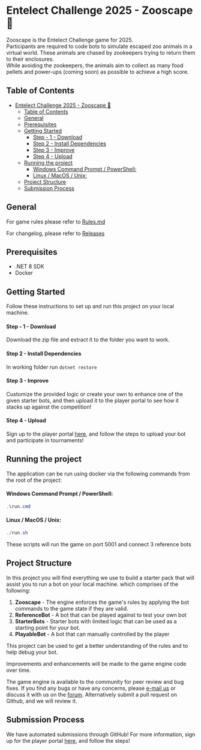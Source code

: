 ﻿# Entelect Challenge 2025 - Zooscape 🦏

Zooscape is the Entelect Challenge game for 2025.\
Participants are required to code bots to simulate escaped zoo animals in a virtual world. These animals are chased by zookeepers trying to return them to their enclosures.\
While avoiding the zookeepers, the animals aim to collect as many food pellets and power-ups (coming soon) as possible to achieve a high score.

## Table of Contents
- [Entelect Challenge 2025 - Zooscape 🦏](#entelect-challenge-2025---zooscape-)
  - [Table of Contents](#table-of-contents)
  - [General](#general)
  - [Prerequisites](#prerequisites)
  - [Getting Started](#getting-started)
      - [Step - 1 - Download](#step---1---download)
      - [Step 2 - Install Dependencies](#step-2---install-dependencies)
      - [Step 3 - Improve](#step-3---improve)
      - [Step 4 - Upload](#step-4---upload)
  - [Running the project](#running-the-project)
      - [Windows Command Prompt / PowerShell:](#windows-command-prompt--powershell)
      - [Linux / MacOS / Unix:](#linux--macos--unix)
  - [Project Structure](#project-structure)
  - [Submission Process](#submission-process)

## General
For game rules please refer to [Rules.md](./Rules.md)

For changelog, please refer to [Releases](https://github.com/EntelectChallenge/2025-Zooscape/releases)

## Prerequisites
- .NET 8 SDK
- Docker

## Getting Started

Follow these instructions to set up and run this project on your local machine.


#### Step - 1 - Download
Download the zip file and extract it to the folder you want to work.
#### Step 2 - Install Dependencies
In working folder run `dotnet restore`

#### Step 3 - Improve
Customize the provided logic or create your own to enhance one of the given starter bots, and then upload it to the player portal to see how it stacks up against the competition!

#### Step 4 - Upload
Sign up to the player portal [here](https://challenge.entelect.co.za/signin), and follow the steps to upload your bot and participate in tournaments!


## Running the project

The application can be run using docker via the following commands from the root of the project:

#### Windows Command Prompt / PowerShell:
```powershell
.\run.cmd
```

#### Linux / MacOS / Unix:
```powershell   
./run.sh
```

These scripts will run the game on port 5001 and connect 3 reference bots

## Project Structure

In this project you will find everything we use to build a starter pack that will assist you to run a bot on your local machine. which comprises of the following:

1. **Zooscape** - The engine enforces the game's rules by applying the bot commands to the game state if they are valid.
2. **ReferenceBot** - A bot that can be played against to test your own bot
3. **StarterBots** - Starter bots with limited logic that can be used as a starting point for your bot.
4. **PlayableBot** - A bot that can manually controlled by the player

This project can be used to get a better understanding of the rules and to help debug your bot.

Improvements and enhancements will be made to the game engine code over time.

The game engine is available to the community for peer review and bug fixes. If you find any bugs or have any concerns, please [e-mail us](mailto:challenge@entelect.co.za) or discuss it with us on the [forum](http://forum.entelect.co.za/). Alternatively submit a pull request on Github, and we will review it.


## Submission Process
We have automated submissions through GitHub!
For more information, sign up for the player portal [here](https://challenge.entelect.co.za/portal), and follow the steps!

